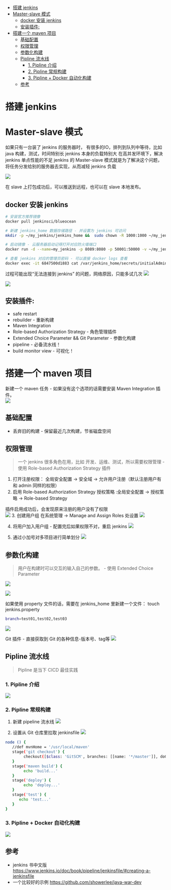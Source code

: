 <!-- TOC START min:1 max:3 link:true asterisk:false update:true -->
- [搭建 jenkins](#搭建-jenkins)
- [Master-slave 模式](#master-slave-模式)
  - [docker 安装 jenkins](#docker-安装-jenkins)
  - [安装插件:](#安装插件)
- [搭建一个 maven 项目](#搭建一个-maven-项目)
  - [基础配置](#基础配置)
  - [权限管理](#权限管理)
  - [参数化构建](#参数化构建)
  - [Pipline 流水线](#pipline-流水线)
    - [1. Pipline 介绍](#1-pipline-介绍)
    - [2. Pipline 常规构建](#2-pipline-常规构建)
    - [3. Pipline + Docker 自动化构建](#3-pipline--docker-自动化构建)
  - [参考](#参考)
<!-- TOC END -->



# 搭建 jenkins


# Master-slave 模式
如果只有一台装了 jenkins 的服务器时，
有很多的IO，排列到队列中等待，比如 java 构建，测试，时间特别长
jenkins 本身的负载特别大
在高并发环境下，解决 jenkins 单点性能的不足
jenkins 的 Master-slave 模式就是为了解决这个问题，将任务分发给别的服务器去实现，从而减轻 jenkins 负载

![](https://cdn.jsdelivr.net/gh/easterfan/picgo/blingbling/2020/20200827103304.png)

在 slave 上打包成功后，可以推送到远程，也可以在 slave 本地发布。


## docker 安装 jenkins
```bash
# 安装官方推荐镜像
docker pull jenkinsci/blueocean

# 新建 jenkins_home 数据存储路径 - 并设置为 jenkins 可访问
mkdir -p ~/my_jenkins/jenkins_home &&  sudo chown -R 1000:1000 ~/my_jenkins/jenkins_home/

# 启动镜像 - 云服务器启动记得打开对应防火墙端口
docker run -d --name=my_jenkins -p 8089:8080 -p 50001:50000 -v ~/my_jenkins/jenkins_home:/var/jenkins_home 5b5549c2d6c8

# 查看 jenkins 对应的管理员密码 - 可以直接 docker logs 查看
docker exec -it 6847500d1883 cat /var/jenkins_home/secrets/initialAdminPassword
```
过程可能出现“无法连接到 jenkins” 的问题，网络原因，只能多试几次
![](https://cdn.jsdelivr.net/gh/easterfan/picgo/blingbling/2020/20200709101951.png)

![](https://cdn.jsdelivr.net/gh/easterfan/picgo/blingbling/2020/20200709143635.png)

## 安装插件:
- safe restart
- rebuilder - 重新构建
- Maven Integration
- Role-based Authorization Strategy - 角色管理插件
- Extended Choice Parameter && Git Parameter - 参数化构建
- pipeline - 必备流水线！
- build monitor view - 可视化！


# 搭建一个 maven 项目
新建一个 maven 任务 - 如果没有这个选项的话需要安装 Maven Integration 插件。  
![](https://cdn.jsdelivr.net/gh/easterfan/picgo/blingbling/2020/20200723114456.png)




## 基础配置

- 丢弃旧的构建 - 保留最近几次构建，节省磁盘空间

## 权限管理
> 一个 jenkins 很多角色在用，比如 开发、运维、测试，所以需要权限管理 - 使用 Role-based Authorization Strategy 插件

1. 打开注册权限： 全局安全配置 -> 安全域 -> 允许用户注册（默认注册用户有和 admin 同样的权限）
2. 启用 Role-based Authorization Strategy 授权策略 :全局安全配置 -> 授权策略 -> Role-based Strategy

插件启用成功后，会发现原来注册的用户没有了权限  
![](https://cdn.jsdelivr.net/gh/easterfan/picgo/blingbling/2020/20200729153029.png)
3. 创建用户组
在系统管理 -> Manage and Assign Roles 处设置
![](https://cdn.jsdelivr.net/gh/easterfan/picgo/blingbling/2020/Snipaste_2020-07-29_15-52-32.png)

4. 将用户加入用户组 - 配置完后如果权限不对，重启 jenkins
![](https://cdn.jsdelivr.net/gh/easterfan/picgo/blingbling/2020/2020-07-29_16-03-0423.png)

5. 通过小加号对多项目进行简单划分
![](https://cdn.jsdelivr.net/gh/easterfan/picgo/blingbling/2020/20200729162626.png)

## 参数化构建
> 用户在构建时可以交互的输入自己的参数。 - 使用 Extended Choice Parameter

![](https://cdn.jsdelivr.net/gh/easterfan/picgo/blingbling/2020/2020-07-29_16-4956-20.png)

![](https://cdn.jsdelivr.net/gh/easterfan/picgo/blingbling/2020/2020-07-29_16-5458-42.png)

如果使用 property 文件的话，需要在 jenkins_home 里新建一个文件：
touch jenkins.property
```bash
branch=test01,test02,test03
```
![](https://cdn.jsdelivr.net/gh/easterfan/picgo/blingbling/2020/20200729170421.png)

Git 插件 - 直接获取到 Git 的各种信息-版本号、tag等
![](https://cdn.jsdelivr.net/gh/easterfan/picgo/blingbling/2020/20200729170903.png)

## Pipline 流水线
> Pipline 是当下 CICD 最佳实践

### 1. Pipline 介绍

![](https://cdn.jsdelivr.net/gh/easterfan/picgo/blingbling/2020/Snipaste_2020-08-12_19-45-55.png)


### 2. Pipline 常规构建
1. 新建 pipeline 流水线
![](https://cdn.jsdelivr.net/gh/easterfan/picgo/blingbling/2020/20200729181121.png)

2. 设置从 Git 仓库里拉取 jenkinsfile
![](https://cdn.jsdelivr.net/gh/easterfan/picgo/blingbling/2020/20200729181339.png)

```bash
node () {
   //def mvnHome = '/usr/local/maven'
   stage('git checkout') {
        checkout([$class: 'GitSCM', branches: [[name: '*/master']], doGenerateSubmoduleConfigurations: false, extensions: [], submoduleCfg: [], userRemoteConfigs: [[credentialsId: '9991b831-718c-485f-9699-53941d9d855e', url: 'https://code.aliyun.com/zhejiangsaimo/LargeVisualScreen.git']]])
   }
   stage('maven build') {
        echo 'build...'
   }
   stage('deploy') {
        echo 'deploy...'
   }
   stage('test') {
      echo 'test...'
   }
}
```

### 3. Pipline + Docker 自动化构建
![](https://cdn.jsdelivr.net/gh/easterfan/picgo/blingbling/2020/20200812194059.png)


## 参考
- jenkins 书中文版
https://www.jenkins.io/doc/book/pipeline/jenkinsfile/#creating-a-jenkinsfile
- 一个比较好的示例
https://github.com/showerlee/java-war-dev
